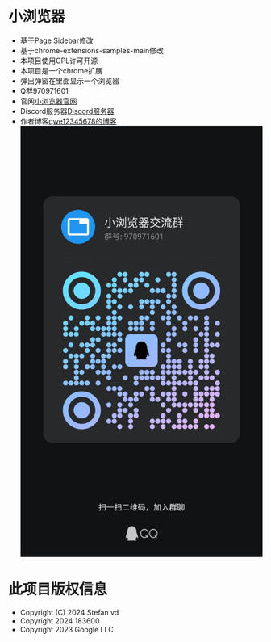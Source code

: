 # 小浏览器
- 基于Page Sidebar修改
- 基于chrome-extensions-samples-main修改
- 本项目使用GPL许可开源
- 本项目是一个chrome扩展
- 弹出弹窗在里面显示一个浏览器
- Q群970971601
- 官网[小浏览器官网](https://minibrowser7.wordpress.com/)
- Discord服务器[Discord服务器](https://discord.com/invite/Kq8U2dqHew)
- 作者博客[qwe12345678的博客](https://qwe12345678.pages.dev/)
![QQ群](qq.jpeg)
# 此项目版权信息
- Copyright (C) 2024 Stefan vd
- Copyright 2024 183600
- Copyright 2023 Google LLC
